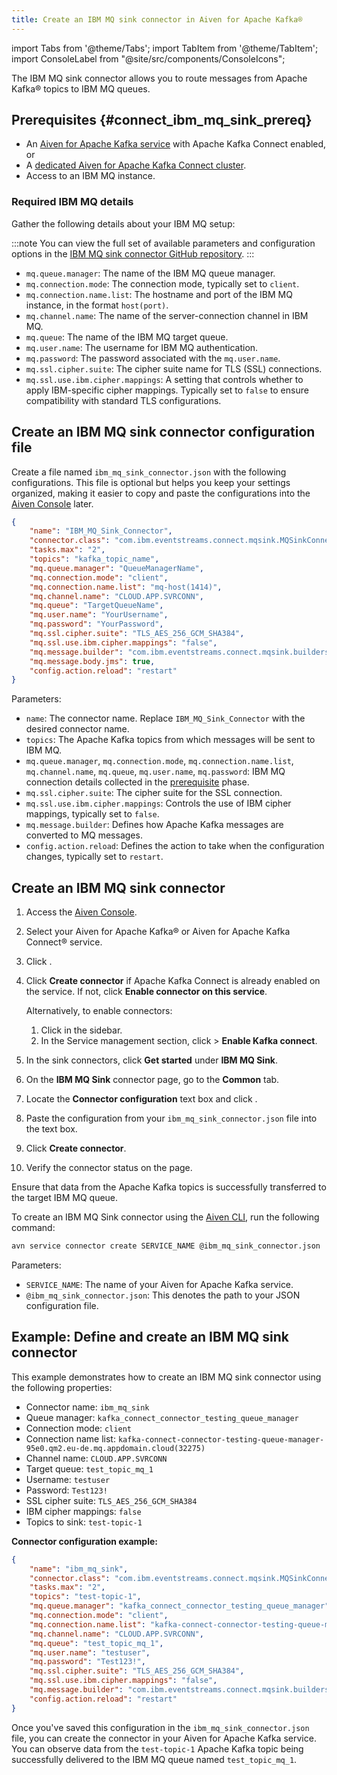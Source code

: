 ```yaml
---
title: Create an IBM MQ sink connector in Aiven for Apache Kafka®
---
```

import Tabs from '@theme/Tabs';
import TabItem from '@theme/TabItem';
import ConsoleLabel from "@site/src/components/ConsoleIcons";

The IBM MQ sink connector allows you to route messages from Apache Kafka® topics to IBM MQ queues.

## Prerequisites {#connect_ibm_mq_sink_prereq}

- An [Aiven for Apache Kafka service](enable-connect) with Apache Kafka Connect enabled,
  or
- A [dedicated Aiven for Apache Kafka Connect cluster](/docs/products/kafka/kafka-connect/get-started#apache_kafka_connect_dedicated_cluster).
- Access to an IBM MQ instance.

### Required IBM MQ details

Gather the following details about your IBM MQ setup:

:::note
You can view the full set of available parameters and configuration options in the
[IBM MQ sink connector GitHub repository](https://github.com/ibm-messaging/kafka-connect-mq-sink).
:::

- `mq.queue.manager`: The name of the IBM MQ queue manager.
- `mq.connection.mode`: The connection mode, typically set to `client`.
- `mq.connection.name.list`: The hostname and port of the IBM MQ instance, in the format
  `host(port)`.
- `mq.channel.name`: The name of the server-connection channel in IBM MQ.
- `mq.queue`: The name of the IBM MQ target queue.
- `mq.user.name`: The username for IBM MQ authentication.
- `mq.password`: The password associated with the `mq.user.name`.
- `mq.ssl.cipher.suite`: The cipher suite name for TLS (SSL) connections.
- `mq.ssl.use.ibm.cipher.mappings`: A setting that controls whether to apply IBM-specific
  cipher mappings. Typically set to `false` to ensure compatibility with standard TLS
  configurations.

## Create an IBM MQ sink connector configuration file

Create a file named `ibm_mq_sink_connector.json` with the following configurations. This
file is optional but helps you keep your settings organized, making it easier to copy
and paste the configurations into the [Aiven Console](https://console.aiven.io/) later.

```json
{
    "name": "IBM_MQ_Sink_Connector",
    "connector.class": "com.ibm.eventstreams.connect.mqsink.MQSinkConnector",
    "tasks.max": "2",
    "topics": "kafka_topic_name",
    "mq.queue.manager": "QueueManagerName",
    "mq.connection.mode": "client",
    "mq.connection.name.list": "mq-host(1414)",
    "mq.channel.name": "CLOUD.APP.SVRCONN",
    "mq.queue": "TargetQueueName",
    "mq.user.name": "YourUsername",
    "mq.password": "YourPassword",
    "mq.ssl.cipher.suite": "TLS_AES_256_GCM_SHA384",
    "mq.ssl.use.ibm.cipher.mappings": "false",
    "mq.message.builder": "com.ibm.eventstreams.connect.mqsink.builders.DefaultMessageBuilder",
    "mq.message.body.jms": true,
    "config.action.reload": "restart"
}
```

Parameters:

- `name`: The connector name. Replace `IBM_MQ_Sink_Connector` with the desired
  connector name.
- `topics`: The Apache Kafka topics from which messages will be sent to IBM MQ.
- `mq.queue.manager`, `mq.connection.mode`, `mq.connection.name.list`, `mq.channel.name`,
  `mq.queue`, `mq.user.name`, `mq.password`: IBM MQ connection details collected in the
  [prerequisite](#connect_ibm_mq_sink_prereq) phase.
- `mq.ssl.cipher.suite`: The cipher suite for the SSL connection.
- `mq.ssl.use.ibm.cipher.mappings`: Controls the use of IBM cipher mappings, typically
  set to `false`.
- `mq.message.builder`: Defines how Apache Kafka messages are converted to MQ messages.
- `config.action.reload`: Defines the action to take when the configuration changes,
   typically set to `restart`.

## Create an IBM MQ sink connector

<Tabs groupId="setup-method">
  <TabItem value="console" label="Aiven Console" default>

1. Access the [Aiven Console](https://console.aiven.io/).
1. Select your Aiven for Apache Kafka® or Aiven for Apache Kafka Connect® service.
1. Click <ConsoleLabel name="Connectors"/>.
1. Click **Create connector** if Apache Kafka Connect is already enabled on the service.
   If not, click **Enable connector on this service**.

   Alternatively, to enable connectors:

   1. Click <ConsoleLabel name="Service settings"/> in the sidebar.
   1. In the Service management section, click <ConsoleLabel name="Actions"/> >
      **Enable Kafka connect**.

1. In the sink connectors, click **Get started** under **IBM MQ Sink**.
1. On the **IBM MQ Sink** connector page, go to the **Common** tab.
1. Locate the **Connector configuration** text box and click <ConsoleLabel name="edit"/>.
1. Paste the configuration from your `ibm_mq_sink_connector.json` file into the text box.
1. Click **Create connector**.
1. Verify the connector status on the <ConsoleLabel name="Connectors"/> page.

Ensure that data from the Apache Kafka topics is successfully transferred to the
target IBM MQ queue.

</TabItem>
  <TabItem value="cli" label="Aiven CLI">

To create an IBM MQ Sink connector using the [Aiven CLI](/docs/tools/cli/service-cli),
run the following command:

```bash
avn service connector create SERVICE_NAME @ibm_mq_sink_connector.json
```

Parameters:

- `SERVICE_NAME`: The name of your Aiven for Apache Kafka service.
- `@ibm_mq_sink_connector.json`: This denotes the path to your JSON configuration file.

</TabItem>
</Tabs>

## Example: Define and create an IBM MQ sink connector

This example demonstrates how to create an IBM MQ sink connector using the
following properties:

- Connector name: `ibm_mq_sink`
- Queue manager: `kafka_connect_connector_testing_queue_manager`
- Connection mode: `client`
- Connection name list: `kafka-connect-connector-testing-queue-manager-95e0.qm2.eu-de.mq.appdomain.cloud(32275)`
- Channel name: `CLOUD.APP.SVRCONN`
- Target queue: `test_topic_mq_1`
- Username:  `testuser`
- Password: `Test123!`
- SSL cipher suite: `TLS_AES_256_GCM_SHA384`
- IBM cipher mappings: `false`
- Topics to sink: `test-topic-1`

**Connector configuration example:**

```json
{
    "name": "ibm_mq_sink",
    "connector.class": "com.ibm.eventstreams.connect.mqsink.MQSinkConnector",
    "tasks.max": "2",
    "topics": "test-topic-1",
    "mq.queue.manager": "kafka_connect_connector_testing_queue_manager",
    "mq.connection.mode": "client",
    "mq.connection.name.list": "kafka-connect-connector-testing-queue-manager-95e0.qm2.eu-de.mq.appdomain.cloud(32275)",
    "mq.channel.name": "CLOUD.APP.SVRCONN",
    "mq.queue": "test_topic_mq_1",
    "mq.user.name": "testuser",
    "mq.password": "Test123!",
    "mq.ssl.cipher.suite": "TLS_AES_256_GCM_SHA384",
    "mq.ssl.use.ibm.cipher.mappings": "false",
    "mq.message.builder": "com.ibm.eventstreams.connect.mqsink.builders.DefaultMessageBuilder",
    "config.action.reload": "restart"
}
```

Once you've saved this configuration in the `ibm_mq_sink_connector.json` file, you can
create the connector in your Aiven for Apache Kafka service. You can observe data from
the `test-topic-1` Apache Kafka topic being successfully delivered to the IBM MQ queue
named  `test_topic_mq_1`.

